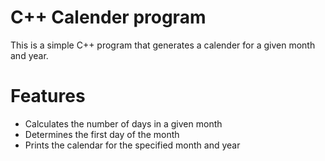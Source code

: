 # C++ Calender program
This is a simple C++ program that generates a calender for a given month and year.

# Features
- Calculates the number of days in a given month
- Determines the first day of the month
- Prints the calendar for the specified month and year
